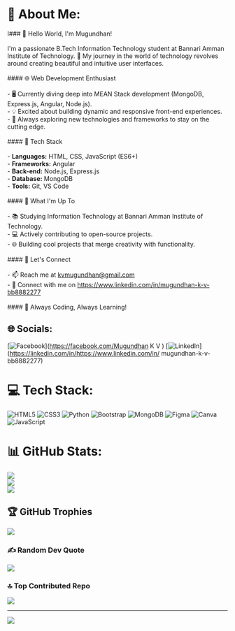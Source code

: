 # 💫 About Me:
I### 👋 Hello World, I'm Mugundhan!<br><br>I'm a passionate B.Tech Information Technology student at Bannari Amman Institute of Technology. 🚀 My journey in the world of technology revolves around creating beautiful and intuitive user interfaces.<br><br>#### 🌐 Web Development Enthusiast<br><br>- 🖥️ Currently diving deep into MEAN Stack development (MongoDB, Express.js, Angular, Node.js).<br>- 💡 Excited about building dynamic and responsive front-end experiences.<br>- 🚀 Always exploring new technologies and frameworks to stay on the cutting edge.<br><br>#### 🔧 Tech Stack<br><br>- **Languages:** HTML, CSS, JavaScript (ES6+)<br>- **Frameworks:** Angular<br>- **Back-end:** Node.js, Express.js<br>- **Database:** MongoDB<br>- **Tools:** Git, VS Code<br><br>#### 🌟 What I'm Up To<br><br>- 📚 Studying Information Technology at Bannari Amman Institute of Technology.<br>- 💻 Actively contributing to open-source projects.<br>- 🌐 Building cool projects that merge creativity with functionality.<br><br>#### 🤝 Let's Connect<br><br>- 📫 Reach me at kvmugundhan@gmail.com<br>- 💼 Connect with me on https://www.linkedin.com/in/mugundhan-k-v-bb8882277<br><br>#### 🚀 Always Coding, Always Learning!<br>


## 🌐 Socials:
[![Facebook](https://img.shields.io/badge/Facebook-%231877F2.svg?logo=Facebook&logoColor=white)](https://facebook.com/Mugundhan K V ) [![LinkedIn](https://img.shields.io/badge/LinkedIn-%230077B5.svg?logo=linkedin&logoColor=white)](https://linkedin.com/in/https://www.linkedin.com/in/ mugundhan-k-v-bb8882277) 

# 💻 Tech Stack:
![HTML5](https://img.shields.io/badge/html5-%23E34F26.svg?style=for-the-badge&logo=html5&logoColor=white) ![CSS3](https://img.shields.io/badge/css3-%231572B6.svg?style=for-the-badge&logo=css3&logoColor=white) ![Python](https://img.shields.io/badge/python-3670A0?style=for-the-badge&logo=python&logoColor=ffdd54) ![Bootstrap](https://img.shields.io/badge/bootstrap-%238511FA.svg?style=for-the-badge&logo=bootstrap&logoColor=white) ![MongoDB](https://img.shields.io/badge/MongoDB-%234ea94b.svg?style=for-the-badge&logo=mongodb&logoColor=white) ![Figma](https://img.shields.io/badge/figma-%23F24E1E.svg?style=for-the-badge&logo=figma&logoColor=white) ![Canva](https://img.shields.io/badge/Canva-%2300C4CC.svg?style=for-the-badge&logo=Canva&logoColor=white) ![JavaScript](https://img.shields.io/badge/javascript-%23323330.svg?style=for-the-badge&logo=javascript&logoColor=%23F7DF1E)
# 📊 GitHub Stats:
![](https://github-readme-stats.vercel.app/api?username=mugundhan-k-v&theme=radical&hide_border=false&include_all_commits=false&count_private=false)<br/>
![](https://github-readme-streak-stats.herokuapp.com/?user=mugundhan-k-v&theme=radical&hide_border=false)<br/>
![](https://github-readme-stats.vercel.app/api/top-langs/?username=mugundhan-k-v&theme=radical&hide_border=false&include_all_commits=false&count_private=false&layout=compact)

## 🏆 GitHub Trophies
![](https://github-profile-trophy.vercel.app/?username=mugundhan-k-v&theme=radical&no-frame=false&no-bg=false&margin-w=4)

### ✍️ Random Dev Quote
![](https://quotes-github-readme.vercel.app/api?type=horizontal&theme=radical)

### 🔝 Top Contributed Repo
![](https://github-contributor-stats.vercel.app/api?username=mugundhan-k-v&limit=5&theme=radical&combine_all_yearly_contributions=true)

---
[![](https://visitcount.itsvg.in/api?id=mugundhan-k-v&icon=0&color=0)](https://visitcount.itsvg.in)

<!-- Proudly created with GPRM ( https://gprm.itsvg.in ) -->
